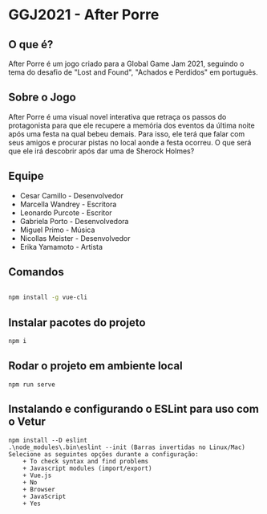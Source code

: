 # GGJ2021 - After Porre

## O que é?

After Porre é um jogo criado para a Global Game Jam 2021, seguindo o tema do desafio de "Lost and Found", "Achados e Perdidos" em português.

## Sobre o Jogo

After Porre é uma visual novel interativa que retraça os passos do protagonista para que ele recupere a memória dos eventos da última noite após uma festa na qual bebeu demais. Para isso, ele terá que falar com seus amigos e procurar pistas no local aonde a festa ocorreu. O que será que ele irá descobrir após dar uma de Sherock Holmes?

## Equipe

+ Cesar Camillo - Desenvolvedor
+ Marcella Wandrey - Escritora
+ Leonardo Purcote - Escritor
+ Gabriela Porto - Desenvolvedora
+ Miguel Primo - Música
+ Nicollas Meister - Desenvolvedor
+ Erika Yamamoto - Artista

## Comandos
``` bash

npm install -g vue-cli
```
## Instalar pacotes do projeto
``` bash
npm i
```

## Rodar o projeto em ambiente local
```
npm run serve
```

## Instalando e configurando o ESLint para uso com o Vetur
```
npm install --D eslint
.\node_modules\.bin\eslint --init (Barras invertidas no Linux/Mac)
Selecione as seguintes opções durante a configuração:
    + To check syntax and find problems
    + Javascript modules (import/export)
    + Vue.js
    + No
    + Browser
    + JavaScript
    + Yes
